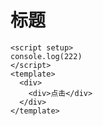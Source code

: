 # 标题

```vue preview
<script setup>
console.log(222)
</script>
<template>
  <div>
    <div>点击</div>
  </div>
</template>
```
